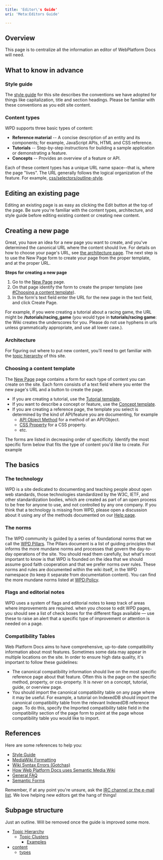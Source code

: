 ```yaml
---
title: 'Editor\'s Guide'
uri: 'Meta:Editors Guide'

---
```

## Overview

This page is to centralize all the information an editor of WebPlatform Docs will need.

## What to know in advance

### Style guide

The [style guide](/WPD:Manual_Of_Style) for this site describes the conventions we have adopted for things like capitalization, title and section headings. Please be familiar with these conventions as you edit site content.

### Content types

WPD supports three basic types of content:

-   **Reference material** -- A concise description of an entity and its components; for example, JavaScript APIs, HTML and CSS reference.
-   **Tutorials** -- Step-by-step instructions for building a sample application or demonstrating a feature.
-   **Concepts** -- Provides an overview of a feature or API.

Each of these content types has a unique URL name space--that is, where the page "lives". The URL generally follows the logical organization of the feature. For example, [css/selectors/outline-style](/css/selectors/outline-style).

## Editing an existing page

Editing an existing page is as easy as clicking the Edit button at the top of the page. Be sure you're familiar with the content types, architecture, and style guide before editing existing content or creating new content.

## Creating a new page

Great, you have an idea for a new page you want to create, and you've determined the canonical URL where the content should live. For details on how to choose your page's URL, see [the architecture page](/WPD:Architecture). The next step is to use the New Page form to create your page from the proper template, and at the proper URL.

**Steps for creating a new page**

1.  Go to the [New Page](/WPD:New_Page) page.
2.  On that page identify the form to create the proper template (see [\#Choosing a content template](#Choosing_a_content_template)).
3.  In the form's text field enter the URL for the new page in the text field, and click Create Page.

For example, if you were creating a tutorial about a racing game, the URL might be **/tutorials/racing\_game** (you would type in **tutorials/racing game**: the Wiki creates the underscores for you. Please do not use hyphens in urls unless grammatically appropriate, and use all lower case.).

### Architecture

For figuring out where to put new content, you'll need to get familiar with the [topic hierarchy](/WPD:Content/Topic_Hierarchy) of this site.

### Choosing a content template

The [New Page](/WPD:New_Page) page contains a form for each type of content you can create on the site. Each form consists of a text field where you enter the new page's URL and a button to create the page.

-   If you are creating a tutorial, use the [Tutorial template](/WPD:New_Page#Tutorial).
-   If you want to describe a concept or feature, use the [Concept template](/WPD:New_Page#Concept).
-   If you are creating a reference page, the template you select is determined by the kind of API/feature you are documenting, for example
    -   [API Object Method](/WPD:New_Page#API_Object_Method) for a method of an API/Object.
    -   [CSS Property](/WPD:New_Page#CSS_Property) for a CSS property.
    -   etc.

The forms are listed in decreasing order of specificity. Identify the most specific form below that fits the type of content you'd like to create. For example

## The basics

### The technology

WPD is a site dedicated to documenting and teaching people about open web standards, those technologies standardized by the W3C, IETF, and other standardization bodies, which are created as part of an open process to be free for anyone to use, and not controlled by any one company. If you think that a technology is missing from WPD, please open a discussion about it using any of the methods documented on our [Help page](/WPD:Help).

### The norms

The WPD community is guided by a series of foundational norms that we call the [WPD Pillars](/WPD:Pillars). The Pillars document is a list of guiding principles that informs the more mundane norms and processes that govern the day-to-day operations of the site. You should read them carefully, but what's most important to know is that WPD is founded on the idea that we should assume good faith cooperation and that we prefer norms over rules. These norms and rules are documented within the wiki itself, in the WPD namespace (to keep it separate from documentation content). You can find the more mundane norms listed at [WPD:Policy](/WPD:Policy).

### Flags and editorial notes

WPD uses a system of flags and editorial notes to keep track of areas where improvements are required. when you choose to edit WPD pages, you should see a list of check boxes for the different flags available — use these to raise an alert that a specific type of improvement or attention is needed on a page.

### Compatibility Tables

Web Platform Docs aims to have comprehensive, up-to-date compatibility information about most features. Sometimes some data may appear in multiple locations on the site. In order to ensure high data quality, it's important to follow these guidelines:

-   The canonical compatibility information should live on the most specific reference page about that feature. Often this is the page on the specific method, property, or css-property. It is *never* on a concept, tutorial, guide, or overview page.
-   You should import the canonical compatibility table on any page where it may be useful. For example, a tutorial on IndexedDB should import the canonical compatibility table from the relevant IndexedDB reference page. To do this, specify the Imported compatibility table field in the compatibility section of the page form to point at the page whose compatibility table you would like to import.

## References

Here are some references to help you:

-   [Style Guide](/WPD:Manual_Of_Style)
-   [MediaWiki Formatting](http://www.mediawiki.org/wiki/Help:Formatting)
-   [Wiki Syntax Errors (Gotchas)](/WPD:Manual_Of_Style/Gotchas)
-   [How Web Platform Docs uses Semantic Media Wiki](/WPD:Implementation_Patterns)
-   [General FAQ](/WPD:FAQ)
-   [Semantic Forms](/WPD:Semantic_Forms)

Remember, if at any point you're unsure, ask the [IRC channel or the e-mail list](/WPD:Help). We love helping new editors get the hang of things!

## Subpage structure

Just an outline. Will be removed once the guide is improved some more.

-   [Topic Hierarchy](/Meta:Editors_Guide/Topic_Hierarchy)
    -   [Topic Clusters](/Meta:Editors_Guide/Topic_Hierarchy/Topic_Clusters)
        -   [Examples](/Meta:Editors_Guide/Topic_Hierarchy/Topic_Clusters/Examples)
-   [content](/Meta:Editors_Guide/content)
    -   [types](/Meta:Editors_Guide/content/types)

